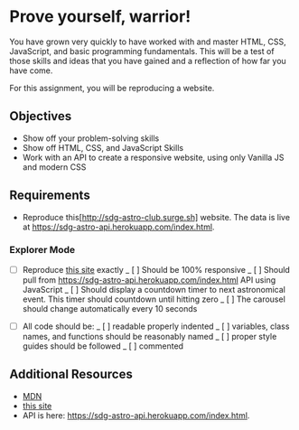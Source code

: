 # Prove yourself, warrior!

You have grown very quickly to have worked with and master HTML, CSS, JavaScript, and basic programming fundamentals. This will be a test of those skills and ideas that you have gained and a reflection of how far you have come.

For this assignment, you will be reproducing a website.

## Objectives

- Show off your problem-solving skills
- Show off HTML, CSS, and JavaScript Skills
- Work with an API to create a responsive website, using only Vanilla JS and modern CSS

## Requirements

- Reproduce this[http://sdg-astro-club.surge.sh] website. The data is live at https://sdg-astro-api.herokuapp.com/index.html.

### Explorer Mode

- [ ] Reproduce [this site](http://sdg-astro-club.surge.sh) exactly
      _ [ ] Should be 100% responsive
      _ [ ] Should pull from https://sdg-astro-api.herokuapp.com/index.html
      API using JavaScript
      _ [ ] Should display a countdown timer to next astronomical event. This timer should countdown until hitting zero
      _ [ ] The carousel should change automatically every 10 seconds

- [ ] All code should be:
      _ [ ] readable properly indented
      _ [ ] variables, class names, and functions should be reasonably named
      _ [ ] proper style guides should be followed
      _ [ ] commented

## Additional Resources

- [MDN](https://developer.mozilla.org/en-US/)
- [this site](http://sdg-astro-club.surge.sh)
- API is here: https://sdg-astro-api.herokuapp.com/index.html.
